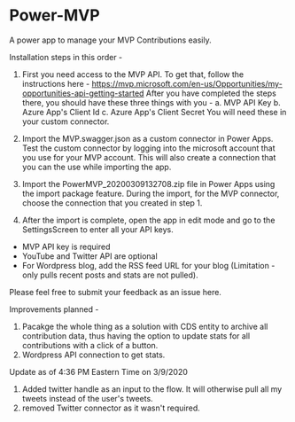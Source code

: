 # Power-MVP
A power app to manage your MVP Contributions easily.


Installation steps in this order -
1. First you need access to the MVP API. To get that, follow the instructions here - https://mvp.microsoft.com/en-us/Opportunities/my-opportunities-api-getting-started After you have completed the steps there, you should have these three things with you -
  a. MVP API Key
  b. Azure App's Client Id
  c. Azure App's Client Secret
  You will need these in your custom connector.
  
2. Import the MVP.swagger.json as a custom connector in Power Apps. Test the custom connector by logging into the microsoft account that you use for your MVP account. This will also create a connection that you can the use while importing the app.

3. Import the PowerMVP_20200309132708.zip file in Power Apps using the import package feature.
During the import, for the MVP connector, choose the connection that you created in step 1.

4. After the import is complete, open the app in edit mode and go to the SettingsScreen to enter all your API keys.
- MVP API key is required
- YouTube and Twitter API are optional
- For Wordpress blog, add the RSS feed URL for your blog (Limitation - only pulls recent posts and stats are not pulled).

Please feel free to submit your feedback as an issue here.

Improvements planned -
1. Pacakge the whole thing as a solution with CDS entity to archive all contribution data, thus having the option to update stats for all contributions with a click of a button.
2. Wordpress API connection to get stats.

Update as of 4:36 PM Eastern Time on 3/9/2020
1. Added twitter handle as an input to the flow. It will otherwise pull all my tweets instead of the user's tweets.
2. removed Twitter connector as it wasn't required.
